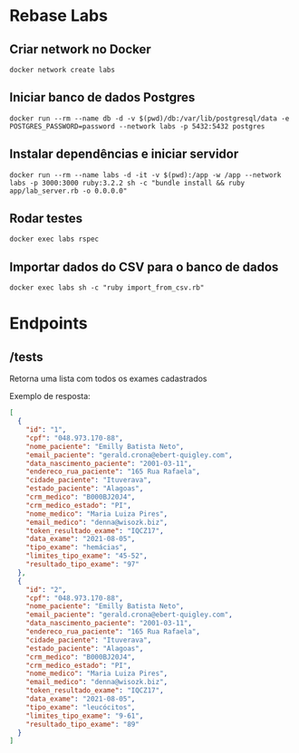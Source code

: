 # Rebase Labs

## Criar network no Docker
```shell
docker network create labs
```
## Iniciar banco de dados Postgres
```shell
docker run --rm --name db -d -v $(pwd)/db:/var/lib/postgresql/data -e POSTGRES_PASSWORD=password --network labs -p 5432:5432 postgres
```
## Instalar dependências e iniciar servidor
```shell
docker run --rm --name labs -d -it -v $(pwd):/app -w /app --network labs -p 3000:3000 ruby:3.2.2 sh -c "bundle install && ruby app/lab_server.rb -o 0.0.0.0"
```
## Rodar testes
```shell
docker exec labs rspec
```
## Importar dados do CSV para o banco de dados
```shel
docker exec labs sh -c "ruby import_from_csv.rb"
```

# Endpoints

## /tests

Retorna uma lista com todos os exames cadastrados

Exemplo de resposta:

```json
[
  {
    "id": "1",
    "cpf": "048.973.170-88",
    "nome_paciente": "Emilly Batista Neto",
    "email_paciente": "gerald.crona@ebert-quigley.com",
    "data_nascimento_paciente": "2001-03-11",
    "endereco_rua_paciente": "165 Rua Rafaela",
    "cidade_paciente": "Ituverava",
    "estado_paciente": "Alagoas",
    "crm_medico": "B000BJ20J4",
    "crm_medico_estado": "PI",
    "nome_medico": "Maria Luiza Pires",
    "email_medico": "denna@wisozk.biz",
    "token_resultado_exame": "IQCZ17",
    "data_exame": "2021-08-05",
    "tipo_exame": "hemácias",
    "limites_tipo_exame": "45-52",
    "resultado_tipo_exame": "97"
  },
  {
    "id": "2",
    "cpf": "048.973.170-88",
    "nome_paciente": "Emilly Batista Neto",
    "email_paciente": "gerald.crona@ebert-quigley.com",
    "data_nascimento_paciente": "2001-03-11",
    "endereco_rua_paciente": "165 Rua Rafaela",
    "cidade_paciente": "Ituverava",
    "estado_paciente": "Alagoas",
    "crm_medico": "B000BJ20J4",
    "crm_medico_estado": "PI",
    "nome_medico": "Maria Luiza Pires",
    "email_medico": "denna@wisozk.biz",
    "token_resultado_exame": "IQCZ17",
    "data_exame": "2021-08-05",
    "tipo_exame": "leucócitos",
    "limites_tipo_exame": "9-61",
    "resultado_tipo_exame": "89"
  }
]
```